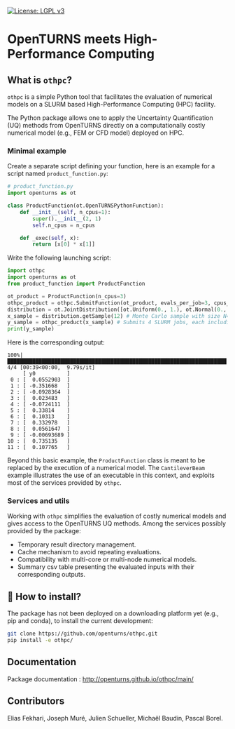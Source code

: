 [![License: LGPL v3](https://img.shields.io/badge/License-LGPLv3-blue.svg)](https://www.gnu.org/licenses/lgpl-3.0)


# OpenTURNS meets High-Performance Computing


## What is `othpc`?

`othpc` is a simple Python tool that facilitates the evaluation of numerical models on a SLURM based High-Performance Computing (HPC) facility.

The Python package allows one to apply the Uncertainty Quantification (UQ) methods from OpenTURNS directly on a computationally costly numerical model (e.g., FEM or CFD model) deployed on HPC.

### Minimal example

Create a separate script defining your function, here is an example for a script named `product_function.py`:

```Python
# product_function.py
import openturns as ot

class ProductFunction(ot.OpenTURNSPythonFunction):
    def __init__(self, n_cpus=1):
        super().__init__(2, 1)
        self.n_cpus = n_cpus

    def _exec(self, x):
        return [x[0] * x[1]]
```

Write the following launching script:
```Python
import othpc
import openturns as ot 
from product_function import ProductFunction

ot_product = ProductFunction(n_cpus=3)
othpc_product = othpc.SubmitFunction(ot_product, evals_per_job=3, cpus_per_job=3, timeout_per_job=5)
distribution = ot.JointDistribution([ot.Uniform(0., 1.), ot.Normal(0., 1.)])
x_sample = distribution.getSample(12) # Monte Carlo sample with size N=12
y_sample = othpc_product(x_sample) # Submits 4 SLURM jobs, each including a batch of 3 evaluations 
print(y_sample)
```

Here is the corresponding output:
```
100%|██████████████████████████████████████████████████████████████████████| 4/4 [00:39<00:00,  9.79s/it]
     [ y0          ]
 0 : [  0.0552903  ]
 1 : [ -0.351668   ]
 2 : [ -0.0928364  ]
 3 : [  0.023483   ]
 4 : [ -0.0724111  ]
 5 : [  0.33814    ]
 6 : [  0.10313    ]
 7 : [  0.332978   ]
 8 : [  0.0561647  ]
 9 : [ -0.00693689 ]
10 : [  0.735135   ]
11 : [  0.107765   ]
```

Beyond this basic example, the `ProductFunction` class is meant to be replaced by the execution of a numerical model. 
The `CantileverBeam` example illustrates the use of an executable in this context, and exploits most of the services provided by `othpc`.  

### Services and utils

Working with `othpc` simplifies the evaluation of costly numerical models and gives access to the OpenTURNS UQ methods.
Among the services possibly provided by the package: 

- Temporary result directory management.
- Cache mechanism to avoid repeating evaluations.
- Compatibility with multi-core or multi-node numerical models.
- Summary csv table presenting the evaluated inputs with their corresponding outputs.



## :floppy_disk: How to install?

The package has not been deployed on a downloading platform yet (e.g., pip and conda), to install the current development: 

```bash
git clone https://github.com/openturns/othpc.git
pip install -e othpc/
``` 


## Documentation

Package documentation : http://openturns.github.io/othpc/main/



## Contributors

Elias Fekhari, Joseph Muré, Julien Schueller, Michaël Baudin, Pascal Borel.
